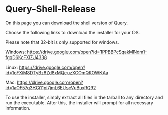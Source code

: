 # Query-Shell-Release

On this page you can download the shell version of Query. 

Choose the following links to download the installer for your OS.

Please note that 32-bit is only supported for windows.

Windows: https://drive.google.com/open?id=1PPBBPcSqakMNdm1-fgqD6KcFXlZJ4338

Linux: https://drive.google.com/open?id=1oFXiM8DTyBz8Zd8xMQeuzXCOmQKOWKAa

Mac: https://drive.google.com/open?id=1aOF57q3KCi11pi7jmL6EUscVuBuxRQ92

To use the installer, simply extract all files in the tarball to any directory and run the executable. After this, the installer will prompt for all necessary information.

